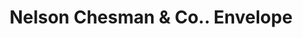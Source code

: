 ---
doi: 10.7916/D8C54Z1Q
date_other: unknown
date_other_textual: unknown
form: printed ephemera
genre:
- Envelopes
name:
- Nelson Chesman & Co.
object_in_context_url: https://biggert.cul.columbia.edu/items/view/ave_biggert_01814
subject_hierarchical_geographic:
- St. Louis, Missouri, United States
subject_name:
- Nelson Chesman & Co.
title: Nelson Chesman & Co.. Envelope
sort_title: Nelson Chesman & Co.. Envelope
call_number: ave_biggert_01814
coordinates:
- 38.62722222222222,-90.19777777777779
pid: ave_biggert_01814
identifiers: ave_biggert_01814
thumbnail: https://derivativo-1.library.columbia.edu/iiif/2/ldpd:490833/full/!256,256/0/native.jpg
permalink: "/biggert/ave_biggert_01814/"
layout: iiif-image-page
---